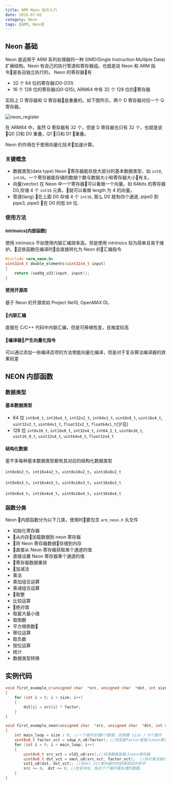 ```yaml
---
title: ARM Neon 指令入门
date: 2018-07-02
category: Neon
tags: [ARM, Neon]
---
```


## Neon 基础

Neon 是适用于 ARM 系列处理器的一种 SIMD(Single Instruction Multiple Data)扩展结构。Neon 有自己的执行管道和寄存器组。也就是说 Neon 和 ARM 指令是各自独立执行的。 Neon 的寄存器有

- 32 个 64 位的寄存器(D0-D31)
- 16 个 128 位的寄存器(Q0-Q15), ARM64 中有 32 个 128 位的寄存器

实际上 D 寄存器和 Q 寄存器是重叠的。如下图所示。两个 D 寄存器对应一个 Q 寄存器。

![neon_register](/image/neon_register.jpg)

在 ARM64 中，虽然 Q 寄存器有 32 个，但是 D 寄存器也只有 32 个，也就是说 Q0 只和 D0 重叠，Q1 只和 D1 重叠。

Neon 的作用在于使用向量化技术加速计算。

### 关键概念

- 数据类型(data type)
    Neon 寄存器能存放大部分的基本数据类型，如 `int8`, `int16`。一个寄存器能存储的数据个数与数据大小和寄存器大小有关。
- 向量(vector)
    在 Neon 中一个寄存器可以看做一个向量。如 64bits 的寄存器 D0,存储 4 个 `int16` 元素，就可以看做 length 为 4 的向量。
- 管道(lang)
    在上面 D0 存储 4 个 `int16`, 那么 D0 就有四个通道, pipe0 到 pipe3, pipe0 在 D0 的低 bit 位.

### 使用方法

#### intrinsics(内部函数)

使用 intrinsics 不如使用内联汇编效率高。但是使用 intrinsics 较为简单且易于维护。这些函数在编译时会直接转化为 Neon 的汇编指令

```C++
#include <arm_neon.h>
uint32x4_t double_elements(uint32x4_t input)
{
    return (vaddq_u32(input, input));
}
```

#### 使用开源库

基于 Neon 的开源库如 Project Ne10, OpenMAX DL.

#### 内联汇编

直接在 C/C++ 代码中内联汇编，但是可移植性差，且难度较高

#### 编译器产生向量化指令

可以通过添加一些编译选项的方法使能向量化编译，但是对于复杂算法编译器的效果较差

## NEON 内部函数

### 数据类型

#### 基本数据类型

- 64 位
    `int8x8_t`, `int16x4_t`, `int32x2_t`, `int64x1_t`,
    `uint8x8_t`, `uint16x4_t`, `uint32x2_t`, `uint64x1_t`,
    `float32x2_t`, `float64x1_t`(少见)
- 128 位
    `int8x16_t`, `int16x8_t`, `int32x4_t`, `int64_2_t`,
    `uint8x16_t`, `uint16_8_t`, `uint32x4_t`, `uint64x4_t`,
    `float32x4_t`

#### 结构化数据

差不多每种基本数据类型都有其对应的结构化数据类型

`int8x8x2_t`，`int16x4x2_t`，`uint8x16x2_t`，`uint16x8x2_t`

`int8x8x3_t`，`int16x4x3_t`，`uint8x16x3_t`，`uint16x8x3_t`

`int8x8x4_t`，`int16x4x4_t`，`uint8x16x4_t`，`uint16x8x4_t`

### 函数分类

Neon 内部函数分为以下几类，使用时要包含 `arm_neon.h` 头文件

- 初始化寄存器
- 从内存加载数据到 neon 寄存器
- 将 Neon 寄存器数据存储到内存
- 直接从 Neon 寄存器获取某个通道的值
- 直接设置 Neon 寄存器某个通道的值
- 寄存器数据重排
- 加减法
- 乘法
- 乘加组合运算
- 乘减组合运算
- 取整
- 比较运算
- 绝对值
- 取最大最小值
- 取倒数
- 平方根倒数
- 移位运算
- 取负数
- 按位运算
- 统计
- 数据类型转换

## 实例代码

```C++
void first_example_c(unsigned char  *src, unsigned char  *dst, int size, unsigned char  factor)
{
    for (int i = 0; i < size; i++)
    {
        dst[i] = src[i] * factor;
    }
}

void first_example_neon(unsigned char  *src, unsigned char  *dst, int size, unsigned char  factor)
{
    int main_loop = size / 8; //一个循环处理8个数据，则需要 size / 8个循环
    uint8x8_t factor_vct = vdup_n_u8(factor); //将系数factor装载入neon寄存器
    for (int i = 0; i < main_loop; i++)
    {
        uint8x8_t src_vct = vld1_u8(src);//将源数据装载入neon寄存器
        uint8x8_t dst_vct = vmul_u8(src_vct, factor_vct);  //执行乘法操作，且将结果放入dst_vct寄存器中
        vst1_u8(dst, dst_vct); //将dst_vct寄存器中的结果放回内存中
        src += 8， dst += 8; //改变地址，指向下个循环要处理的数据。
    }
}
```
